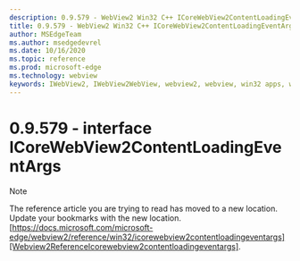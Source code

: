 ```yaml
---
description: 0.9.579 - WebView2 Win32 C++ ICoreWebView2ContentLoadingEventArgs
title: 0.9.579 - WebView2 Win32 C++ ICoreWebView2ContentLoadingEventArgs
author: MSEdgeTeam
ms.author: msedgedevrel
ms.date: 10/16/2020
ms.topic: reference
ms.prod: microsoft-edge
ms.technology: webview
keywords: IWebView2, IWebView2WebView, webview2, webview, win32 apps, win32, edge, ICoreWebView2, ICoreWebView2Controller, browser control, edge html, ICoreWebView2ContentLoadingEventArgs
---
```


# 0.9.579 - interface ICoreWebView2ContentLoadingEventArgs 

> [!NOTE]
> The reference article you are trying to read has moved to a new location.  
> Update your bookmarks with the new location.  
> [https://docs.microsoft.com/microsoft-edge/webview2/reference/win32/icorewebview2contentloadingeventargs][Webview2ReferenceIcorewebview2contentloadingeventargs].  

[Webview2ReferenceIcorewebview2contentloadingeventargs]: /microsoft-edge/webview2/reference/win32/icorewebview2contentloadingeventargs "interface ICoreWebView2ContentLoadingEventArgs | Microsoft Docs"
